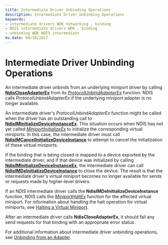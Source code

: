 ```yaml
---
title: Intermediate Driver Unbinding Operations
description: Intermediate Driver Unbinding Operations
keywords:
- intermediate drivers WDK networking , binding
- NDIS intermediate drivers WDK , binding
- unbinding WDK NDIS intermediate
ms.date: 04/20/2017
---
```


# Intermediate Driver Unbinding Operations





An intermediate driver unbinds from an underlying miniport driver by calling [**NdisCloseAdapterEx**](/windows-hardware/drivers/ddi/ndis/nf-ndis-ndiscloseadapterex) from its [*ProtocolUnbindAdapterEx*](/windows-hardware/drivers/ddi/ndis/nc-ndis-protocol_unbind_adapter_ex) function. NDIS calls *ProtocolUnbindAdapterEx* if the underlying miniport adapter is no longer available.

An intermediate driver's *ProtocolUnbindAdapterEx* function might be called when the driver has an outstanding call to [**NdisIMInitializeDeviceInstanceEx**](/windows-hardware/drivers/ddi/ndis/nf-ndis-ndisiminitializedeviceinstanceex). This situation occurs when NDIS has not yet called [*MiniportInitializeEx*](/windows-hardware/drivers/ddi/ndis/nc-ndis-miniport_initialize) to initialize the corresponding virtual miniports. In this case, the intermediate driver must call [**NdisIMCancelInitializeDeviceInstance**](/windows-hardware/drivers/ddi/ndis/nf-ndis-ndisimcancelinitializedeviceinstance) to attempt to cancel the initialization of these virtual miniports.

If the binding that is being closed is mapped to a device exported by the intermediate driver, and if that device was initialized by calling [**NdisIMInitializeDeviceInstanceEx**](/windows-hardware/drivers/ddi/ndis/nf-ndis-ndisiminitializedeviceinstanceex), the intermediate driver can call [**NdisIMDeInitializeDeviceInstance**](/windows-hardware/drivers/ddi/ndis/nf-ndis-ndisimdeinitializedeviceinstance) to close the device. The result is that the intermediate driver's virtual miniport becomes no longer available for sends or requests made by higher-level drivers.

If an NDIS intermediate driver calls the **NdisIMDeInitializeDeviceInstance** function, NDIS calls the [*MiniportHaltEx*](/windows-hardware/drivers/ddi/ndis/nc-ndis-miniport_halt) function for the affected virtual miniport. For information about handling the halt operation for virtual miniports, see [Halting a Virtual Miniport](halting-a-virtual-miniport.md).

After an intermediate driver calls **NdisCloseAdapterEx**, it should fail any send requests for that binding with an appropriate error status.

For additional information about intermediate driver unbinding operations, see [Unbinding from an Adapter](unbinding-from-an-adapter.md).

 

